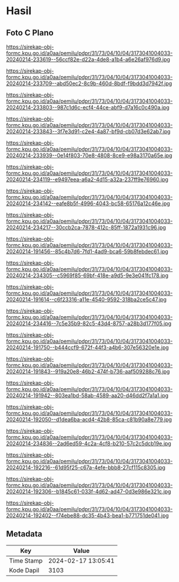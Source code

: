 # Hasil

## Foto C Plano

https://sirekap-obj-formc.kpu.go.id/a0aa/pemilu/pdpr/31/73/04/10/04/3173041004033-20240214-233619--56ccf82e-d22a-4de8-a1b4-a6e26af976d9.jpg

https://sirekap-obj-formc.kpu.go.id/a0aa/pemilu/pdpr/31/73/04/10/04/3173041004033-20240214-233709--abd50ec2-8c9b-460d-8bdf-f9bdd3d7942f.jpg

https://sirekap-obj-formc.kpu.go.id/a0aa/pemilu/pdpr/31/73/04/10/04/3173041004033-20240214-233803--987c1d6c-ecf4-44ce-abf9-d7a16c0c490a.jpg

https://sirekap-obj-formc.kpu.go.id/a0aa/pemilu/pdpr/31/73/04/10/04/3173041004033-20240214-233843--3f7e3d91-c2e4-4a87-bf9d-cb07d3e62ab7.jpg

https://sirekap-obj-formc.kpu.go.id/a0aa/pemilu/pdpr/31/73/04/10/04/3173041004033-20240214-233939--0e14f803-70e8-4808-8ce9-e98a3170a65e.jpg

https://sirekap-obj-formc.kpu.go.id/a0aa/pemilu/pdpr/31/73/04/10/04/3173041004033-20240214-234119--e9497eea-a6a2-4d15-a32a-237ff9e76960.jpg

https://sirekap-obj-formc.kpu.go.id/a0aa/pemilu/pdpr/31/73/04/10/04/3173041004033-20240214-234142--eafe8b5f-4996-4043-bc58-65176a12c46e.jpg

https://sirekap-obj-formc.kpu.go.id/a0aa/pemilu/pdpr/31/73/04/10/04/3173041004033-20240214-234217--30ccb2ca-7878-412c-85ff-1872a1931c96.jpg

https://sirekap-obj-formc.kpu.go.id/a0aa/pemilu/pdpr/31/73/04/10/04/3173041004033-20240214-191456--85c4b7d6-7fd1-4ad9-bca6-59b8febdec61.jpg

https://sirekap-obj-formc.kpu.go.id/a0aa/pemilu/pdpr/31/73/04/10/04/3173041004033-20240214-234305--c5969f85-69bf-418e-a9d5-9e3e041fc178.jpg

https://sirekap-obj-formc.kpu.go.id/a0aa/pemilu/pdpr/31/73/04/10/04/3173041004033-20240214-191614--c6f23316-a11e-4540-9592-318ba2ce5c47.jpg

https://sirekap-obj-formc.kpu.go.id/a0aa/pemilu/pdpr/31/73/04/10/04/3173041004033-20240214-234416--7c5e35b9-82c5-43d4-8757-a28b3d177f05.jpg

https://sirekap-obj-formc.kpu.go.id/a0aa/pemilu/pdpr/31/73/04/10/04/3173041004033-20240214-191750--b444ccf9-672f-44f3-a4b6-307e56320e1e.jpg

https://sirekap-obj-formc.kpu.go.id/a0aa/pemilu/pdpr/31/73/04/10/04/3173041004033-20240214-191843--919a20e8-46b2-474f-b736-aaf509288c76.jpg

https://sirekap-obj-formc.kpu.go.id/a0aa/pemilu/pdpr/31/73/04/10/04/3173041004033-20240214-191942--803ea1bd-58ab-4589-aa20-d46dd2f7a1a1.jpg

https://sirekap-obj-formc.kpu.go.id/a0aa/pemilu/pdpr/31/73/04/10/04/3173041004033-20240214-192050--d1dea6ba-acd4-42b8-85ca-c81b90a8e779.jpg

https://sirekap-obj-formc.kpu.go.id/a0aa/pemilu/pdpr/31/73/04/10/04/3173041004033-20240214-234836--2ad6ed59-4c2a-4cf8-b210-57c2c5dcb19e.jpg

https://sirekap-obj-formc.kpu.go.id/a0aa/pemilu/pdpr/31/73/04/10/04/3173041004033-20240214-192216--61d95f25-c67a-4efe-bbb8-27cf115c8305.jpg

https://sirekap-obj-formc.kpu.go.id/a0aa/pemilu/pdpr/31/73/04/10/04/3173041004033-20240214-192306--b1845c61-033f-4d62-ad47-0d3e986e321c.jpg

https://sirekap-obj-formc.kpu.go.id/a0aa/pemilu/pdpr/31/73/04/10/04/3173041004033-20240214-192402--f74ebe88-dc35-4b43-bea1-b771751de041.jpg


## Metadata

| Key        | Value               |
| ---------- | ------------------- |
| Time Stamp | 2024-02-17 13:05:41 |
| Kode Dapil | 3103                |



